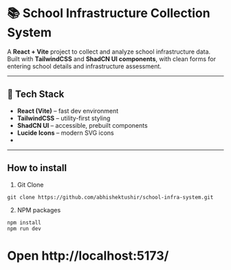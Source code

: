 # 📚 School Infrastructure Collection System

A **React + Vite** project to collect and analyze school infrastructure data.  
Built with **TailwindCSS** and **ShadCN UI components**, with clean forms for entering school details and infrastructure assessment.

---

## 🚀 Tech Stack

- **React (Vite)** – fast dev environment
- **TailwindCSS** – utility-first styling
- **ShadCN UI** – accessible, prebuilt components
- **Lucide Icons** – modern SVG icons
-

---

## How to install
1. Git Clone
```
git clone https://github.com/abhishektushir/school-infra-system.git
```
2. NPM packages
```
npm install
npm run dev
```
# Open http://localhost:5173/




